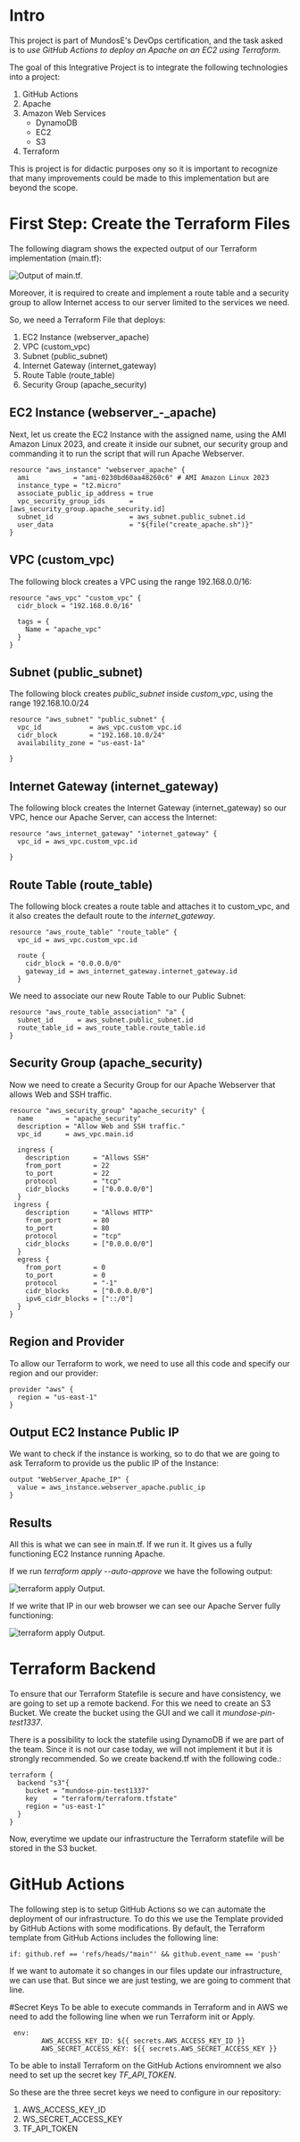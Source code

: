 # Intro
This project is part of MundosE's DevOps certification, and the task asked is to _use GitHub Actions to deploy an Apache
on an EC2 using Terraform._

The goal of this Integrative Project is to integrate the following technologies into a project:
1. GitHub Actions
2. Apache
3. Amazon Web Services
    - DynamoDB
    - EC2
    - S3
5. Terraform

This is project is for didactic purposes ony so it is important to recognize that many improvements could be made to this implementation but are beyond the scope.

# First Step: Create the Terraform Files
The following diagram shows the expected output of our Terraform implementation (main.tf):

![Output of _main.tf_.](/assets/diagrams/MainTFDiagram.png)

Moreover, it is required to create and implement a route table and a security group to allow Internet access to our server limited to the services we need.

So, we need a Terraform File that deploys:
1. EC2 Instance (webserver_apache)
2. VPC (custom_vpc)
3. Subnet (public_subnet)
4. Internet Gateway (internet_gateway)
5. Route Table (route_table)
6. Security Group (apache_security)


## EC2 Instance (webserver_-_apache)

Next, let us create the EC2 Instance with the assigned name, using the AMI Amazon Linux 2023, and create it inside our subnet, our security group and commanding it to run the script that will run Apache Webserver.
```
resource "aws_instance" "webserver_apache" {
  ami           = "ami-0230bd60aa48260c6" # AMI Amazon Linux 2023
  instance_type = "t2.micro"
  associate_public_ip_address = true
  vpc_security_group_ids      = [aws_security_group.apache_security.id]
  subnet_id                   = aws_subnet.public_subnet.id
  user_data                   = "${file("create_apache.sh")}"
}
```

## VPC (custom_vpc)
The following block creates a VPC using the range 192.168.0.0/16:
```
resource "aws_vpc" "custom_vpc" {
  cidr_block = "192.168.0.0/16"

  tags = {
    Name = "apache_vpc"
  }
}
```

## Subnet (public_subnet)
The following block creates _public_subnet_ inside _custom_vpc_, using the range 192.168.10.0/24

```
resource "aws_subnet" "public_subnet" {
  vpc_id            = aws_vpc.custom_vpc.id
  cidr_block        = "192.168.10.0/24"
  availability_zone = "us-east-1a"

}
```
## Internet Gateway (internet_gateway)
The following block creates the Internet Gateway (internet_gateway) so our VPC, hence our Apache Server, can access the Internet:

```
resource "aws_internet_gateway" "internet_gateway" {
  vpc_id = aws_vpc.custom_vpc.id

}
```
## Route Table (route_table)
The following block creates a route table and attaches it to custom_vpc, and it also creates the default route to the _internet_gateway_.
```
resource "aws_route_table" "route_table" {
  vpc_id = aws_vpc.custom_vpc.id

  route {
    cidr_block = "0.0.0.0/0"
    gateway_id = aws_internet_gateway.internet_gateway.id
  }
```
  
We need to associate our new Route Table to our Public Subnet:
```
resource "aws_route_table_association" "a" {
  subnet_id      = aws_subnet.public_subnet.id
  route_table_id = aws_route_table.route_table.id
}
```

## Security Group (apache_security)
Now we need to create a Security Group for our Apache Webserver that allows Web and SSH traffic.
```
resource "aws_security_group" "apache_security" {
  name        = "apache_security"
  description = "Allow Web and SSH traffic."
  vpc_id      = aws_vpc.main.id

  ingress {
    description      = "Allows SSH"
    from_port        = 22
    to_port          = 22
    protocol         = "tcp"
    cidr_blocks      = ["0.0.0.0/0"]
  }
 ingress {
    description      = "Allows HTTP"
    from_port        = 80
    to_port          = 80
    protocol         = "tcp"
    cidr_blocks      = ["0.0.0.0/0"]
  }
  egress {
    from_port        = 0
    to_port          = 0
    protocol         = "-1"
    cidr_blocks      = ["0.0.0.0/0"]
    ipv6_cidr_blocks = ["::/0"]
  }
}
```

## Region and Provider
To allow our Terraform to work, we need to use all this code and specify our region and our provider:
```
provider "aws" {
  region = "us-east-1"
}
```

## Output EC2 Instance Public IP
We want to check if the instance is working, so to do that we are going to ask Terraform to provide us the public IP of the Instance:
```
output "WebServer_Apache_IP" {
  value = aws_instance.webserver_apache.public_ip
}
```

## Results
All this is what we can see in main.tf. If we run it. It gives us a fully functioning EC2 Instance running Apache.

If we run *terraform apply --auto-approve* we have the following output:

![terraform apply Output.](/assets/diagrams/terraform_output.png)

If we write that IP in our web browser we can see our Apache Server fully functioning:

![terraform apply Output.](/assets/diagrams/apache_output.png)



# Terraform Backend
To ensure that our Terraform Statefile is secure and have consistency, we are going to set up a remote backend. For this we need to create an S3 Bucket. We create the bucket using the GUI and we call it *mundose-pin-test1337*.

There is a possibility to lock the statefile using DynamoDB if we are part of the team. Since it is not our case today, we will not implement it but it is strongly recommended. So we create backend.tf with the following code.: 
```
terraform {
  backend "s3"{
    bucket = "mundose-pin-test1337"
    key    = "terraform/terraform.tfstate"
    region = "us-east-1"
  }
}
```
Now, everytime we update our infrastructure the Terraform statefile will be stored in the S3 bucket.

# GitHub Actions
The following step is to setup GitHub Actions so we can automate the deployment of our infrastructure. To do this we use the Template provided by GitHub Actions with some modifications.
By default, the Terraform template from GitHub Actions includes the following line:
```
if: github.ref == 'refs/heads/"main"' && github.event_name == 'push'
```
If we want to automate it so changes in our files update our infrastructure, we can use that. But since we are just testing, we are going to comment that line.

#Secret Keys
To be able to execute commands in Terraform and in AWS we need to add the following line when we run Terraform init or Apply.
```
 env:
        AWS_ACCESS_KEY_ID: ${{ secrets.AWS_ACCESS_KEY_ID }}
        AWS_SECRET_ACCESS_KEY: ${{ secrets.AWS_SECRET_ACCESS_KEY }}
```

To be able to install Terraform on the GitHub Actions enviromnent we also need to set up the secret key *TF_API_TOKEN*.

So these are the three secret keys we need to configure in our repository:
1. AWS_ACCESS_KEY_ID
2. WS_SECRET_ACCESS_KEY
3. TF_API_TOKEN



